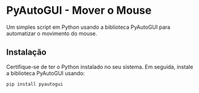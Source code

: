 # PyAutoGUI - Mover o Mouse

Um simples script em Python usando a biblioteca PyAutoGUI para automatizar o movimento do mouse.

## Instalação

Certifique-se de ter o Python instalado no seu sistema. Em seguida, instale a biblioteca PyAutoGUI usando:

```bash
pip install pyautogui
